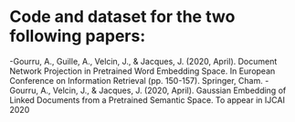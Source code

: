 # Code and dataset for the two following papers:

-Gourru, A., Guille, A., Velcin, J., & Jacques, J. (2020, April). Document Network Projection in Pretrained Word Embedding Space. In European Conference on Information Retrieval (pp. 150-157). Springer, Cham.
-Gourru, A., Velcin, J., & Jacques, J. (2020, April). Gaussian Embedding of Linked Documents from a Pretrained Semantic Space. To appear in IJCAI 2020
